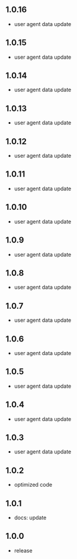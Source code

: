## 1.0.16

- user agent data update

## 1.0.15

- user agent data update

## 1.0.14

- user agent data update

## 1.0.13

- user agent data update

## 1.0.12

- user agent data update

## 1.0.11

- user agent data update

## 1.0.10

- user agent data update

## 1.0.9

- user agent data update

## 1.0.8

- user agent data update

## 1.0.7

- user agent data update

## 1.0.6

- user agent data update

## 1.0.5

- user agent data update

## 1.0.4

- user agent data update

## 1.0.3

- user agent data update

## 1.0.2

- optimized code

## 1.0.1

- docs: update

## 1.0.0

- release
